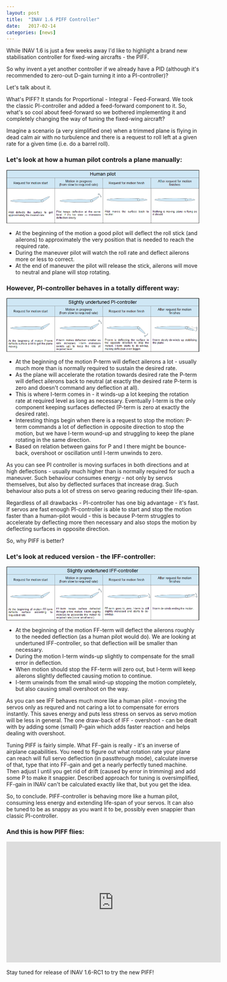 ```yaml
---
layout: post
title:  "INAV 1.6 PIFF Controller"
date:   2017-02-14
categories: [news]
---
```


While INAV 1.6 is just a few weeks away I'd like to highlight a brand new stabilisation controller for fixed-wing aircrafts - the PIFF.

So why invent a yet another controller if we already have a PID (although it's recommended to zero-out D-gain turning it into a PI-controller)?

Let's talk about it.

<!--more-->

What's PIFF? It stands for Proportional - Integral - Feed-Forward. We took the classic PI-controller and added a feed-forward component to it. So, what's so cool about feed-forward so we bothered implementing it and completely changing the way of tuning the fixed-wing aircraft?

Imagine a scenario (a very simplified one) when a trimmed plane is flying in dead calm air with no turbulence and there is a request to roll left at a given rate for a given time (i.e. do a barrel roll).

### Let's look at how a human pilot controls a plane manually:

![](/assets/2017-02-14/1_human_pilot.png)

 * At the beginning of the motion a good pilot will deflect the roll stick (and ailerons) to approximately the very position that is needed to reach the required rate.
 * During the maneuver pilot will watch the roll rate and deflect ailerons more or less to correct.
 * At the end of maneuver the pilot will release the stick, ailerons will move to neutral and plane will stop rotating.

### However, PI-controller behaves in a totally different way:

![](/assets/2017-02-14/2_PI.png)

 * At the beginning of the motion P-term will deflect ailerons a lot - usually much more than is normally required to sustain the desired rate.
 * As the plane will accelerate the rotation towards desired rate the P-term will deflect ailerons back to neutral (at exactly the desired rate P-term is zero and doesn't command any deflection at all).
 * This is where I-term comes in - it winds-up a lot keeping the rotation rate at required level as long as necessary. Eventually I-term is the only component keeping surfaces deflected (P-term is zero at exactly the desired rate).
 * Interesting things begin when there is a request to stop the motion: P-term commands a lot of deflection in opposite direction to stop the motion, but we have I-term wound-up and struggling to keep the plane rotating in the same direction.
 * Based on relation between gains for P and I there might be bounce-back, overshoot or oscillation until I-term unwinds to zero.

As you can see PI controller is moving surfaces in both directions and at high deflections - usually much higher than is normally required for such a maneuver. Such behaviour consumes energy - not only by servos themselves, but also by deflected surfaces that increase drag. Such behaviour also puts a lot of stress on servo gearing reducing their life-span.

Regardless of all drawbacks - PI-controller has one big advantage - it's fast. If servos are fast enough PI-controller is able to start and stop the motion faster than a human-pilot would - this is because P-term struggles to accelerate by deflecting more then necessary and also stops the motion by deflecting surfaces in opposite direction.

So, why PIFF is better? 

### Let's look at reduced version - the IFF-controller:

![](/assets/2017-02-14/3_IFF.png)

 * At the beginning of the motion FF-term will deflect the ailerons roughly to the needed deflection (as a human pilot would do). We are looking at undertuned IFF-controller, so that deflection will be smaller than necessary.
 * During the motion I-term winds-up slightly to compensate for the small error in deflection.
 * When motion should stop the FF-term will zero out, but I-term will keep ailerons slightly deflected causing motion to continue.
 * I-term unwinds from the small wind-up stopping the motion completely, but also causing small overshoot on the way.

As you can see IFF behaves much more like a human pilot - moving the servos only as requred and not caring a lot to compensate for errors instantly. This saves energy and puts less stress on servos as servo motion will be less in general. The one draw-back of IFF - overshoot - can be dealt with by adding some (small) P-gain which adds faster reaction and helps dealing with overshoot.

Tuning PIFF is fairly simple. What FF-gain is really - it's an inverse of airplane capabilities. You need to figure out what rotation rate your plane can reach will full servo deflection (in passthrough mode), calculate inverse of that, type that into FF-gain and get a nearly perfectly tuned machine. Then adjust I until you get rid of drift (caused by error in trimming) and add some P to make it snappier. Described approach for tuning is oversimplified, FF-gain in INAV can't be calculated exactly like that, but you get the idea.

So, to conclude. PIFF-controller is behaving more like a human pilot, consuming less energy and extending life-span of your servos. It can also be tuned to be as snappy as you want it to be, possibly even snappier than classic PI-controller.

### And this is how PIFF flies:

<iframe width="560" height="315" src="https://www.youtube.com/embed/r4vRrhFjdiQ" frameborder="0" allowfullscreen></iframe>

Stay tuned for release of INAV 1.6-RC1 to try the new PIFF!